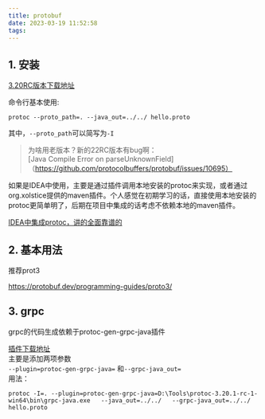 ```yaml
---
title: protobuf
date: 2023-03-19 11:52:58
tags:
---
```

## 1. 安装

[3.20RC版本下载地址](https://github.com/protocolbuffers/protobuf/releases/tag/v3.20.1-rc1)  

命令行基本使用:  
```
protoc --proto_path=. --java_out=../../ hello.proto
```
其中，`--proto_path`可以简写为`-I`

> 为啥用老版本？新的22RC版本有bug啊：  
[Java Compile Error on parseUnknownField]（https://github.com/protocolbuffers/protobuf/issues/10695）

如果是IDEA中使用，主要是通过插件调用本地安装的protoc来实现，或者通过org.xolstice提供的maven插件。个人感觉在初期学习的话，直接使用本地安装的protoc更简单明了，后期在项目中集成的话考虑不依赖本地的maven插件。  

[IDEA中集成protoc，讲的全面靠谱的](https://w3sun.com/1287.html)

## 2. 基本用法
推荐prot3  

https://protobuf.dev/programming-guides/proto3/

## 3. grpc
grpc的代码生成依赖于protoc-gen-grpc-java插件  

[插件下载地址](https://repo.maven.apache.org/maven2/io/grpc/protoc-gen-grpc-java/)  
主要是添加两项参数  
``--plugin=protoc-gen-grpc-java=`` 和``--grpc-java_out=``  
用法：
```
protoc -I=. --plugin=protoc-gen-grpc-java=D:\Tools\protoc-3.20.1-rc-1-win64\bin\grpc-java.exe   --java_out=../../   --grpc-java_out=../../    hello.proto
```










